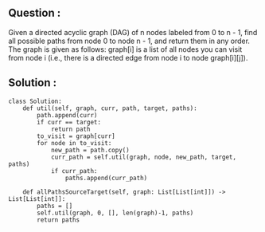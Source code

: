 ## Question :

Given a directed acyclic graph (DAG) of n nodes labeled from 0 to n - 1, find all possible paths from node 0 to node n - 1, and return them 
in any order. The graph is given as follows: graph[i] is a list of all nodes you can visit from node i (i.e., there is a directed edge from 
node i to node graph[i][j]).

## Solution :

```python3
class Solution:
    def util(self, graph, curr, path, target, paths):
        path.append(curr)
        if curr == target:
            return path
        to_visit = graph[curr]
        for node in to_visit:
            new_path = path.copy()
            curr_path = self.util(graph, node, new_path, target, paths)
            if curr_path:
                paths.append(curr_path)

    def allPathsSourceTarget(self, graph: List[List[int]]) -> List[List[int]]:
        paths = []
        self.util(graph, 0, [], len(graph)-1, paths)
        return paths
```

